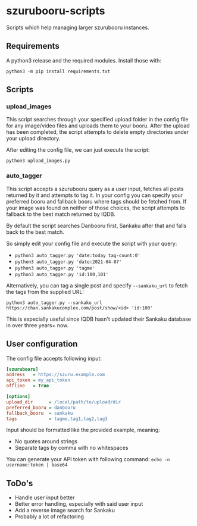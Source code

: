 # szurubooru-scripts
Scripts which help managing larger szurubooru instances.

## Requirements

A python3 release and the required modules. Install those with:

`python3 -m pip install requirements.txt`

## Scripts

### upload_images
This script searches through your specified upload folder in the config file for any image/video files and uploads them to your booru.
After the upload has been completed, the script attempts to delete empty directories under your upload directory.

After editing the config file, we can just execute the script:

`python3 upload_images.py`

### auto_tagger
This script accepts a szurubooru query as a user input, fetches all posts returned by it and attempts to tag it.
In your config you can specify your preferred booru and fallback booru where tags should be fetched from.
If your image was found on neither of those choices, the script attempts to fallback to the best match returned by IQDB.

By default the script searches Danbooru first, Sankaku after that and falls back to the best match.

So simply edit your config file and execute the script with your query:

* `python3 auto_tagger.py 'date:today tag-count:0'`
* `python3 auto_tagger.py 'date:2021-04-07'`
* `python3 auto_tagger.py 'tagme'`
* `python3 auto_tagger.py 'id:100,101'`

Alternatively, you can tag a single post and specify `--sankaku_url` to fetch the tags from the supplied URL:

`python3 auto_tagger.py --sankaku_url https://chan.sankakucomplex.com/post/show/<id> 'id:100'`

This is especially useful since IQDB hasn't updated their Sankaku database in over three years+ now.

## User configuration
The config file accepts following input:
```INI
[szurubooru]
address   = https://szuru.example.com
api_token = my_api_token
offline   = True

[options]
upload_dir      = /local/path/to/upload/dir
preferred_booru = danbooru
fallback_booru  = sankaku
tags            = tagme,tag1,tag2,tag3
```
Input should be formatted like the provided example, meaning:
* No quotes around strings
* Separate tags by comma with no whitespaces

You can generate your API token with following command:
`echo -n username:token | base64`

## ToDo's
* Handle user input better
* Better error handling, especially with said user input
* Add a reverse image search for Sankaku
* Probably a lot of refactoring
